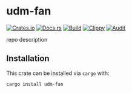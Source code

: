 # udm-fan
[![Crates.io](https://img.shields.io/crates/v/udm-fan)](https://crates.io/crates/udm-fan) 
[![Docs.rs](https://docs.rs/udm-fan/badge.svg)](https://docs.rs/udm-fan) 
[![Build](https://github.com/Ewpratten/udm-fan/actions/workflows/build.yml/badge.svg)](https://github.com/Ewpratten/udm-fan/actions/workflows/build.yml)
[![Clippy](https://github.com/Ewpratten/udm-fan/actions/workflows/clippy.yml/badge.svg)](https://github.com/Ewpratten/udm-fan/actions/workflows/clippy.yml)
[![Audit](https://github.com/Ewpratten/udm-fan/actions/workflows/audit.yml/badge.svg)](https://github.com/Ewpratten/udm-fan/actions/workflows/audit.yml)


repo description

## Installation

This crate can be installed via `cargo` with:

```sh
cargo install udm-fan
```
